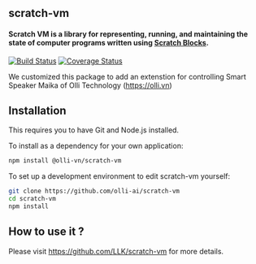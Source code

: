 ## scratch-vm
#### Scratch VM is a library for representing, running, and maintaining the state of computer programs written using [Scratch Blocks](https://github.com/LLK/scratch-blocks).

[![Build Status](https://travis-ci.org/LLK/scratch-vm.svg?branch=develop)](https://travis-ci.org/LLK/scratch-vm)
[![Coverage Status](https://coveralls.io/repos/github/LLK/scratch-vm/badge.svg?branch=develop)](https://coveralls.io/github/LLK/scratch-vm?branch=develop)

We customized this package to add an extenstion for controlling Smart Speaker Maika of Olli Technology (https://olli.vn)
## Installation
This requires you to have Git and Node.js installed.

To install as a dependency for your own application:
```bash
npm install @olli-vn/scratch-vm
```
To set up a development environment to edit scratch-vm yourself:
```bash
git clone https://github.com/olli-ai/scratch-vm
cd scratch-vm
npm install
```

## How to use it ?
Please visit https://github.com/LLK/scratch-vm for more details.